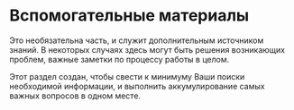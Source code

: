 # Вспомогательные материалы

Это необязательна часть, и служит дополнительным источником знаний. В некоторых случаях здесь могут быть решения возникающих проблем, важные заметки по процессу работы в целом. 

Этот раздел создан, чтобы свести к минимуму Ваши поиски необходимой информации, и выполнить аккумулирование самых важных вопросов в одном месте. 
